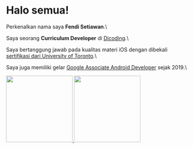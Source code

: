 # Halo semua! 

Perkenalkan nama saya **Fendi Setiawan**.\

Saya seorang **Curriculum Developer** di [Dicoding](https://www.dicoding.com/).\

Saya bertanggung jawab pada kualitas materi iOS dengan dibekali [sertifikasi dari University of Toronto](https://www.coursera.org/account/accomplishments/specialization/CLKJD8XBXJ3M).\

Saya juga memiliki gelar [Google Associate Android Developer](https://www.credential.net/h5deoi5h) sejak 2019.\

<p align="left">
    <a href="https://github.com/fendi11">
      <img height="180em" src="https://github-readme-stats-eight-theta.vercel.app/api?username=fendi11&show_icons=true&theme=algolia&include_all_commits=true&count_private=true"/>
      <img height="180em" src="https://github-readme-stats-eight-theta.vercel.app/api/top-langs/?username=fendi11&layout=compact&langs_count=8&theme=algolia"/>
    </a>
    </p>

